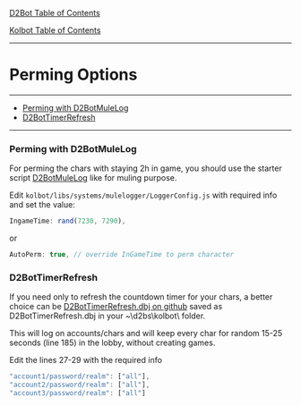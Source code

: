 [D2Bot Table of Contents](https://bhdocs.github.io/docs/category/d2bot)

[Kolbot Table of Contents](https://bhdocs.github.io/docs/category/kolbot)

---

# Perming Options

---

* [Perming with D2BotMuleLog](#perming-with-d2botmulelog)
* [D2BotTimerRefresh](#d2bottimerrefresh)


---

### Perming with D2BotMuleLog

For perming the chars with staying 2h in game, you should use the starter script [D2BotMuleLog](D2BotMuleLog) like for muling purpose.

Edit `kolbot/libs/systems/mulelogger/LoggerConfig.js` with required info and set the value:

```javascript
IngameTime: rand(7230, 7290),
```

or

```javascript
AutoPerm: true, // override InGameTime to perm character
```

### D2BotTimerRefresh

If you need only to refresh the countdown timer for your chars, a better choice can be [D2BotTimerRefresh.dbj on github](https://raw.githubusercontent.com/blizzhackers/documentation/master/kolbot/custom-scripts/D2BotTimerRefresh.dbj) saved as D2BotTimerRefresh.dbj in your ~\d2bs\kolbot\ folder.

This will log on accounts/chars and will keep every char for random 15-25 seconds (line 185) in the lobby, without creating games.

Edit the lines 27-29 with the required info
```javascript
"account1/password/realm": ["all"],
"account2/password/realm": ["all"],
"account3/password/realm": ["all"]
```